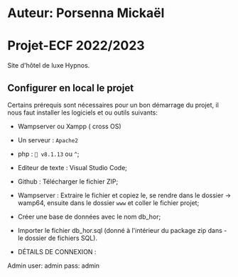 # Auteur: Porsenna Mickaël
# Projet-ECF 2022/2023  

Site d'hôtel de luxe Hypnos.

## Configurer en local le projet

Certains prérequis sont nécessaires pour un bon démarrage du projet, il nous faut installer les logiciels et ou outils suivants:

* Wampserver ou Xampp ( cross OS)

* Un serveur : `Apache2`

* php : `🐘 v8.1.13` ou `^`;

* Editeur de texte : Visual Studio Code;

* Github : Télécharger le fichier ZIP;

* Wampserver : Extraire le fichier et copiez le, se rendre dans le dossier -> wamp64, ensuite dans le dossier `www` et coller le fichier projet;

* Créer une base de données avec le nom db_hor;

* Importer le fichier db_hor.sql (donné à l'intérieur du package zip dans  - le dossier de fichiers SQL).

* DÉTAILS DE CONNEXION :

Admin
user: admin
pass: admin

